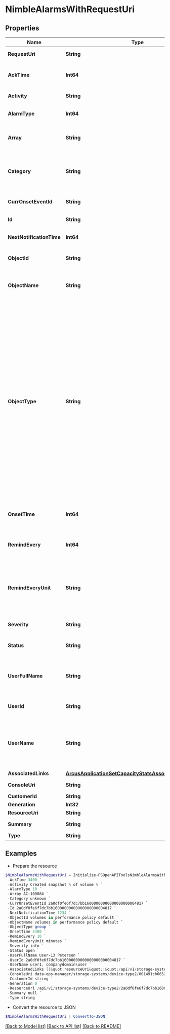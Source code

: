# NimbleAlarmsWithRequestUri
## Properties

Name | Type | Description | Notes
------------ | ------------- | ------------- | -------------
**RequestUri** | **String** | requestUri for detailed alarms object | [optional] 
**AckTime** | **Int64** | Time when this alarm was acknowledged. Seconds since last epoch i.e. 00:00 January 1, 1970. | [optional] 
**Activity** | **String** | Description of the alarms. String of 1-1476 printable characters. | [optional] 
**AlarmType** | **Int64** | Identifier for type of alarm. Non-negative integer in range [0,2147483647]. | [optional] 
**Array** | **String** | The array name where the alarm is generated.  Possible values: array serial number, or &#39;-&#39;. | [optional] 
**Category** | **String** | Category of the alarm. Possible values: &#39;unknown&#39;, &#39;hardware&#39;, &#39;service&#39;, &#39;replication&#39;, &#39;volume&#39;, &#39;update&#39;, &#39;configuration&#39;, &#39;test&#39;, &#39;security&#39;, &#39;array_upgrade&#39;,cloud_console | [optional] 
**CurrOnsetEventId** | **String** | Identifier for the current onset event. A 42 digit hexadecimal number. | [optional] 
**Id** | **String** | Identifier for the alarm record. A 42 digit hexadecimal number. | [optional] 
**NextNotificationTime** | **Int64** | Time when next reminder for the alarm will be sent. Signed 64-bit integer. | [optional] 
**ObjectId** | **String** | Identifier of object operated upon. A 42 digit hexadecimal number. | [optional] 
**ObjectName** | **String** | Name of object operated upon. String of up to 400 alphanumeric characters, - and . and : and &quot;&quot; &quot;&quot; are allowed after first character. | [optional] 
**ObjectType** | **String** | Type of the object being operated upon. Possible values: &#39;active_directory&#39;, &#39;group&#39;, &#39;chapuser&#39;, &#39;initiatorgrp&#39;, &#39;perfpolicy&#39;, &#39;snapshot&#39;, &#39;snapcoll&#39;, &#39;vol&#39;, &#39;volcoll&#39;, &#39;partner&#39;, &#39;array&#39;, &#39;pool&#39;, &#39;initiator&#39;, &#39;protsched&#39;, &#39;volacl&#39;, &#39;throttle&#39;, &#39;sshkey&#39;, &#39;user&#39;, &#39;protpol&#39;, &#39;prottmpl&#39;, &#39;branch&#39;, &#39;route&#39;, &#39;role&#39;, &#39;privilege&#39;, &#39;netconfig&#39;, &#39;events&#39;, &#39;session&#39;, &#39;subnet&#39;, &#39;array_netconfig&#39;, &#39;nic&#39;, &#39;initiatorgrp_subnet&#39;, &#39;fc_initiator_alias&#39;, &#39;fc_port&#39;, &#39;fc_interface_collection&#39;, &#39;fc&#39;, &#39;event_dipatcher&#39;, &#39;fc_target_port_group&#39;, &#39;encrypt_key&#39;, &#39;encrypt_config&#39;, &#39;snapshot_lun&#39;, &#39;syslog&#39;, &#39;async_job&#39;, &#39;application_server&#39;, &#39;audit_log&#39;, &#39;ip address&#39;, &#39;disk&#39;, &#39;shelf&#39;, &#39;protocol_endpoint&#39;, &#39;folder&#39;, &#39;pe_acl&#39;, &#39;vvol&#39;, &#39;vvol_acl&#39;, &#39;alarm&#39; ,&#39;folset&#39;,&#39;hc_cluster_config&#39;,&#39;user group&#39;, &#39;user_policy&#39;, &#39;witness&#39;, &#39;support&#39;, &#39;keymanager&#39;, &#39;trusted_oauth_issuer&#39;, &#39;client_credential&#39;. | [optional] 
**OnsetTime** | **Int64** | Time when this alarm was triggered. Seconds since last epoch i.e. 00:00 January 1, 1970. | [optional] 
**RemindEvery** | **Int64** | Frequency of notification. This number and the remind_every_unit define how frequent one alarm notification is sent. | [optional] 
**RemindEveryUnit** | **String** | Time unit over which to send the number of notification specified in &#39;remind_every&#39;. For example, a value of &#39;days&#39; with a &#39;remind_every&#39; of &#39;1&#39; results in one notification every day. Possible values: &#39;minutes&#39;, &#39;hours&#39;, &#39;days&#39;, &#39;weeks&#39;. | [optional] 
**Severity** | **String** | Severity level of the event. Possible values: &#39;warning&#39;, &#39;critical&#39;. | [optional] 
**Status** | **String** | Status of the operation -- open or acknowledged. Possible values: &#39;open&#39;, &#39;acknowledged&#39;. | [optional] 
**UserFullName** | **String** | Full name of the user who acknowledged the alarm. Alphanumeric string of up to 64 chars, starts with letter, can include space, apostrophe(&#39;), hyphen(-). | [optional] 
**UserId** | **String** | Identifier of the user who acknowledged the alarm. A 42 digit hexadecimal number. | [optional] 
**UserName** | **String** | Username of the user who acknowledged the alarm. String of up to 80 alphanumeric characters, beginning with a letter. For Active Directory users, it can include backslash (\), dash (-), period (.), underscore (_) and space. | [optional] 
**AssociatedLinks** | [**ArcusApplicationSetCapacityStatsAssociatedLinksInner[]**](ArcusApplicationSetCapacityStatsAssociatedLinksInner.md) | Associated Links Details | [optional] 
**ConsoleUri** | **String** | consoleUri for detailed storage object | [optional] 
**CustomerId** | **String** | customerId | [optional] 
**Generation** | **Int32** | generation | [optional] 
**ResourceUri** | **String** | Link to the object URI | [optional] 
**Summary** | **String** | Summary of the alarm. Plain string. | [optional] 
**Type** | **String** | type | [optional] 

## Examples

- Prepare the resource
```powershell
$NimbleAlarmsWithRequestUri = Initialize-PSOpenAPIToolsNimbleAlarmsWithRequestUri  -RequestUri api/v1/storage-systems/device-type2/2a0df0fe6f7dc7bb16000000000000000000004817/alarms/2a0df0fe6f7dc7bb16000000000000000000004007 `
 -AckTime 3400 `
 -Activity Created snapshot % of volume % `
 -AlarmType 10 `
 -Array AC-109084 `
 -Category unknown `
 -CurrOnsetEventId 2a0df0fe6f7dc7bb16000000000000000000004817 `
 -Id 2a0df0fe6f7dc7bb16000000000000000000004817 `
 -NextNotificationTime 1234 `
 -ObjectId volumes in performance policy default `
 -ObjectName volumes in performance policy default `
 -ObjectType group `
 -OnsetTime 3400 `
 -RemindEvery 10 `
 -RemindEveryUnit minutes `
 -Severity info `
 -Status open `
 -UserFullName User-13 Peterson `
 -UserId 2a0df0fe6f7dc7bb16000000000000000000004817 `
 -UserName user1, companydomain\user `
 -AssociatedLinks [{&quot;resourceUri&quot;:&quot;/api/v1/storage-systems/device-type2/2a0df0fe6f7dc7bb16000000000000000000004817&quot;,&quot;type&quot;:&quot;storage-systems&quot;}] `
 -ConsoleUri data-ops-manager/storage-systems/device-type2/001491cb6652a03a6b000000000000000000000001/alarms/071491cb6652a03a6b000000000000000000000006 `
 -CustomerId string `
 -Generation 0 `
 -ResourceUri /api/v1/storage-systems/device-type2/2a0df0fe6f7dc7bb16000000000000000000004817 `
 -Summary null `
 -Type string
```

- Convert the resource to JSON
```powershell
$NimbleAlarmsWithRequestUri | ConvertTo-JSON
```

[[Back to Model list]](../README.md#documentation-for-models) [[Back to API list]](../README.md#documentation-for-api-endpoints) [[Back to README]](../README.md)


